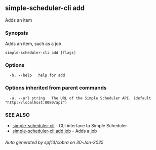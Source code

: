 ## simple-scheduler-cli add

Adds an item

### Synopsis

Adds an item, such as a job.

```
simple-scheduler-cli add [flags]
```

### Options

```
  -h, --help   help for add
```

### Options inherited from parent commands

```
  -u, --url string   The URL of the Simple Scheduler API. (default "http://localhost:8080/api")
```

### SEE ALSO

* [simple-scheduler-cli](simple-scheduler-cli.md)	 - CLI interface to Simple Scheduler
* [simple-scheduler-cli add job](simple-scheduler-cli_add_job.md)	 - Adds a job

###### Auto generated by spf13/cobra on 30-Jan-2025
